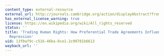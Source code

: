 ```yaml
---
content_type: external-resource
external_url: http://journals.cambridge.org/action/displayAbstract?fromPage=online&aid=325071
has_external_license_warning: true
license: https://en.wikipedia.org/wiki/All_rights_reserved
status: ''
title: 'Trading Human Rights: How Preferential Trade Agreements Influence Government
  Repression'
uid: 13f0af9c-c516-46ba-8ce1-2c99781b6613
wayback_url: ''
---
```

